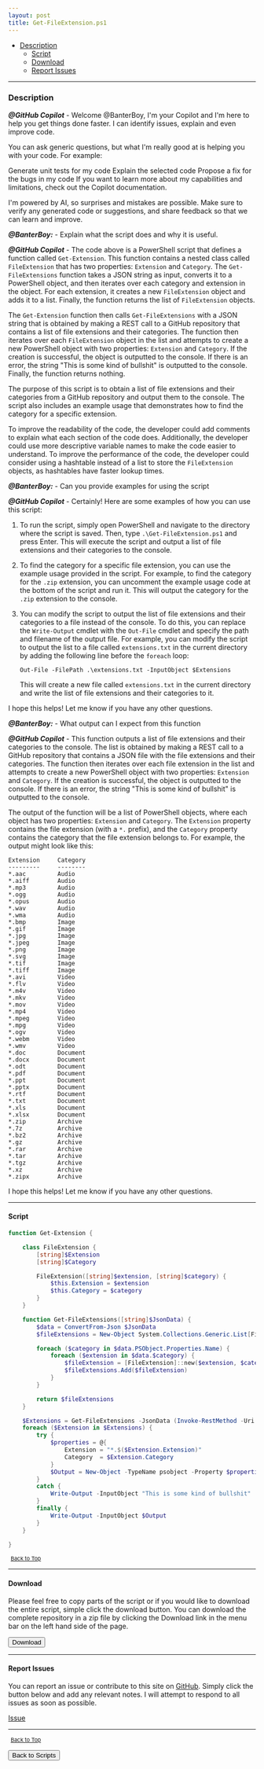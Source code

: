 ```yaml
---
layout: post
title: Get-FileExtension.ps1
---
```


- [Description](#description)
  - [Script](#script)
  - [Download](#download)
  - [Report Issues](#report-issues)

---

### Description

**_@GitHub Copilot_** - Welcome @BanterBoy, I'm your Copilot and I'm here to help you get things done faster. I can identify issues, explain and even improve code.

You can ask generic questions, but what I'm really good at is helping you with your code. For example:

Generate unit tests for my code
Explain the selected code
Propose a fix for the bugs in my code
If you want to learn more about my capabilities and limitations, check out the Copilot documentation.

I'm powered by AI, so surprises and mistakes are possible. Make sure to verify any generated code or suggestions, and share feedback so that we can learn and improve.

**_@BanterBoy:_** - Explain what the script does and why it is useful.

**_@GitHub Copilot_** - The code above is a PowerShell script that defines a function called `Get-Extension`. This function contains a nested class called `FileExtension` that has two properties: `Extension` and `Category`. The `Get-FileExtensions` function takes a JSON string as input, converts it to a PowerShell object, and then iterates over each category and extension in the object. For each extension, it creates a new `FileExtension` object and adds it to a list. Finally, the function returns the list of `FileExtension` objects.

The `Get-Extension` function then calls `Get-FileExtensions` with a JSON string that is obtained by making a REST call to a GitHub repository that contains a list of file extensions and their categories. The function then iterates over each `FileExtension` object in the list and attempts to create a new PowerShell object with two properties: `Extension` and `Category`. If the creation is successful, the object is outputted to the console. If there is an error, the string "This is some kind of bullshit" is outputted to the console. Finally, the function returns nothing.

The purpose of this script is to obtain a list of file extensions and their categories from a GitHub repository and output them to the console. The script also includes an example usage that demonstrates how to find the category for a specific extension.

To improve the readability of the code, the developer could add comments to explain what each section of the code does. Additionally, the developer could use more descriptive variable names to make the code easier to understand. To improve the performance of the code, the developer could consider using a hashtable instead of a list to store the `FileExtension` objects, as hashtables have faster lookup times.

**_@BanterBoy:_** - Can you provide examples for using the script

**_@GitHub Copilot_** - Certainly! Here are some examples of how you can use this script:

1. To run the script, simply open PowerShell and navigate to the directory where the script is saved. Then, type `.\Get-FileExtension.ps1` and press Enter. This will execute the script and output a list of file extensions and their categories to the console.

2. To find the category for a specific file extension, you can use the example usage provided in the script. For example, to find the category for the `.zip` extension, you can uncomment the example usage code at the bottom of the script and run it. This will output the category for the `.zip` extension to the console.

3. You can modify the script to output the list of file extensions and their categories to a file instead of the console. To do this, you can replace the `Write-Output` cmdlet with the `Out-File` cmdlet and specify the path and filename of the output file. For example, you can modify the script to output the list to a file called `extensions.txt` in the current directory by adding the following line before the `foreach` loop:

   `Out-File -FilePath .\extensions.txt -InputObject $Extensions`

   This will create a new file called `extensions.txt` in the current directory and write the list of file extensions and their categories to it.

I hope this helps! Let me know if you have any other questions.

**_@BanterBoy:_** - What output can I expect from this function

**_@GitHub Copilot_** - This function outputs a list of file extensions and their categories to the console. The list is obtained by making a REST call to a GitHub repository that contains a JSON file with the file extensions and their categories. The function then iterates over each file extension in the list and attempts to create a new PowerShell object with two properties: `Extension` and `Category`. If the creation is successful, the object is outputted to the console. If there is an error, the string "This is some kind of bullshit" is outputted to the console.

The output of the function will be a list of PowerShell objects, where each object has two properties: `Extension` and `Category`. The `Extension` property contains the file extension (with a `*.` prefix), and the `Category` property contains the category that the file extension belongs to. For example, the output might look like this:

```
Extension     Category
---------     --------
*.aac         Audio
*.aiff        Audio
*.mp3         Audio
*.ogg         Audio
*.opus        Audio
*.wav         Audio
*.wma         Audio
*.bmp         Image
*.gif         Image
*.jpg         Image
*.jpeg        Image
*.png         Image
*.svg         Image
*.tif         Image
*.tiff        Image
*.avi         Video
*.flv         Video
*.m4v         Video
*.mkv         Video
*.mov         Video
*.mp4         Video
*.mpeg        Video
*.mpg         Video
*.ogv         Video
*.webm        Video
*.wmv         Video
*.doc         Document
*.docx        Document
*.odt         Document
*.pdf         Document
*.ppt         Document
*.pptx        Document
*.rtf         Document
*.txt         Document
*.xls         Document
*.xlsx        Document
*.zip         Archive
*.7z          Archive
*.bz2         Archive
*.gz          Archive
*.rar         Archive
*.tar         Archive
*.tgz         Archive
*.xz          Archive
*.zipx        Archive
```

I hope this helps! Let me know if you have any other questions.

---

#### Script

```powershell
function Get-Extension {

    class FileExtension {
        [string]$Extension
        [string]$Category

        FileExtension([string]$extension, [string]$category) {
            $this.Extension = $extension
            $this.Category = $category
        }
    }

    function Get-FileExtensions([string]$JsonData) {
        $data = ConvertFrom-Json $JsonData
        $fileExtensions = New-Object System.Collections.Generic.List[FileExtension]

        foreach ($category in $data.PSObject.Properties.Name) {
            foreach ($extension in $data.$category) {
                $fileExtension = [FileExtension]::new($extension, $category)
                $fileExtensions.Add($fileExtension)
            }
        }

        return $fileExtensions
    }

    $Extensions = Get-FileExtensions -JsonData (Invoke-RestMethod -Uri "https://raw.githubusercontent.com/dyne/file-extension-list/master/pub/categories.json" -Method Get -UseBasicParsing | ConvertTo-Json)
    foreach ($Extension in $Extensions) {
        try {
            $properties = @{
                Extension = "*.$($Extension.Extension)"
                Category  = $Extension.Category
            }
            $Output = New-Object -TypeName psobject -Property $properties
        }
        catch {
            Write-Output -InputObject "This is some kind of bullshit"
        }
        finally {
            Write-Output -InputObject $Output
        }
    }

}

```

<span style="font-size:11px;"><a href="#"><i class="fas fa-caret-up" aria-hidden="true" style="color: white; margin-right:5px;"></i>Back to Top</a></span>

---

#### Download

Please feel free to copy parts of the script or if you would like to download the entire script, simple click the download button. You can download the complete repository in a zip file by clicking the Download link in the menu bar on the left hand side of the page.

<button class="btn" type="submit" onclick="window.open('/PowerShell/NewFunctions/Get-FileExtension.ps1')">
    <i class="fa fa-cloud-download-alt">
    </i>
        Download
</button>

---

#### Report Issues

You can report an issue or contribute to this site on <a href="https://github.com/BanterBoy/scripts-blog/issues">GitHub</a>. Simply click the button below and add any relevant notes. I will attempt to respond to all issues as soon as possible.

<!-- Place this tag where you want the button to render. -->

<a class="github-button" href="https://github.com/BanterBoy/scripts-blog/issues/new?title=Get-FileExtension.ps1&body=There is a problem with this function. Please find details below." data-show-count="true" aria-label="Issue BanterBoy/scripts-blog on GitHub">Issue</a>

---

<span style="font-size:11px;"><a href="#"><i class="fas fa-caret-up" aria-hidden="true" style="color: white; margin-right:5px;"></i>Back to Top</a></span>

<a href="/menu/_pages/scripts.html">
    <button class="btn">
        <i class='fas fa-reply'>
        </i>
            Back to Scripts
    </button>
</a>

[1]: http://ecotrust-canada.github.io/markdown-toc
[2]: https://github.com/googlearchive/code-prettify
